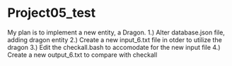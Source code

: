 # Project05_test
My plan is to implement a new entity, a Dragon.
1.) Alter database.json file, adding dragon entity
2.) Create a new input_6.txt file in otder to utilize the dragon
3.) Edit the checkall.bash to accomodate for the new input file
4.) Create a new output_6.txt to compare with checkall
